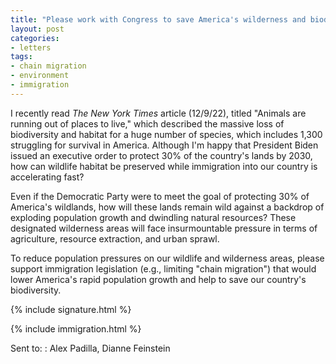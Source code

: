 ```yaml
---
title: "Please work with Congress to save America's wilderness and biodiversity"
layout: post
categories:
- letters
tags:
- chain migration
- environment
- immigration
---
```


I recently read *The New York Times* article (12/9/22), titled "Animals are running out of places to live," which described the massive loss of biodiversity and habitat for a huge number of species, which includes 1,300 struggling for survival in America. Although I'm happy that President Biden issued an executive order to protect 30% of the country's lands by 2030, how can wildlife habitat be preserved while immigration into our country is accelerating fast?

Even if the Democratic Party were to meet the goal of protecting 30% of America's wildlands, how will these lands remain wild against a backdrop of exploding population growth and dwindling natural resources? These designated wilderness areas will face insurmountable pressure in terms of agriculture, resource extraction, and urban sprawl.

To reduce population pressures on our wildlife and wilderness areas, please support immigration legislation (e.g., limiting "chain migration") that would lower America's rapid population growth and help to save our country's biodiversity.

{% include signature.html %}

{% include immigration.html %}

Sent to:
: Alex Padilla, Dianne Feinstein
